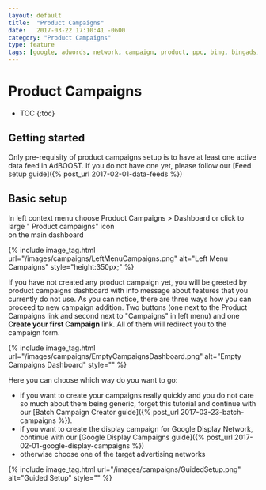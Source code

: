 ```yaml
---
layout: default
title:  "Product Campaigns"
date:   2017-03-22 17:10:41 -0600
category: "Product Campaigns"
type: feature
tags: [google, adwords, network, campaign, product, ppc, bing, bingads, yahoo, sklik, seznam, ad, keyword]
---
```


# Product Campaigns

* TOC
{:toc}

## Getting started

Only pre-requisity of product campaigns setup is to have at least one active data feed in AdBOOST. If you do not have one yet, please follow our [Feed setup guide]({% post_url 2017-02-01-data-feeds %})

## Basic setup

In left context menu choose <i class="fa fa-bullhorn"></i> Product Campaigns > <i class="fa fa-dashboard"></i> Dashboard or click to large "<i class="fa fa-bullhorn"></i> Product campaigns" icon <br/> on the main dashboard<br/>

{% include image_tag.html url="/images/campaigns/LeftMenuCampaigns.png" alt="Left Menu Campaigns" style="height:350px;" %}

If you have not created any product campaign yet, you will be greeted by product campaigns dashboard with info message about features that you currently do not use. As you can notice, there are three ways how you can proceed to new campaign addition. Two <i class="fa fa-plus"></i> buttons (one next to the Product Campaigns link and second next to "Campaigns" in left menu) and one **Create your first Campaign** link. All of them will redirect you to the campaign form.

{% include image_tag.html url="/images/campaigns/EmptyCampaignsDashboard.png" alt="Empty Campaigns Dashboard" style="" %}

Here you can choose which way do you want to go:
- if you want to create your campaigns really quickly and you do not care so much about them being generic, forget this tutorial and continue with our [Batch Campaign Creator guide]({% post_url 2017-03-23-batch-campaigns %}).
- if you want to create the display campaign for Google Display Network, continue with our [Google Display Campaigns guide]({% post_url 2017-02-01-google-display-campaigns %})
- otherwise choose one of the target advertising networks

{% include image_tag.html url="/images/campaigns/GuidedSetup.png" alt="Guided Setup" style="" %}


